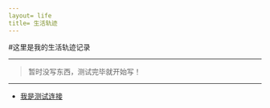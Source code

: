 ```yaml
---
layout= life
title= 生活轨迹
---
```


#这里是我的生活轨迹记录

******
> 暂时没写东西，测试完毕就开始写！

******

* [我是测试连接](/life/2014/Test.md)

